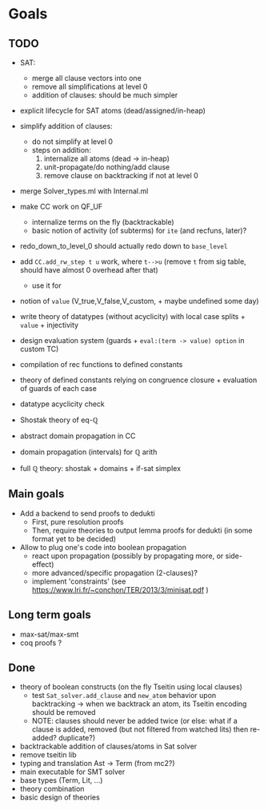 # Goals

## TODO

- SAT:
  * merge all clause vectors into one
  * remove all simplifications at level 0
  * addition of clauses: should be much simpler

- explicit lifecycle for SAT atoms  (dead/assigned/in-heap)
- simplify addition of clauses:
  * do not simplify at level 0
  * steps on addition:
    1. internalize all atoms (dead -> in-heap)
    2. unit-propagate/do nothing/add clause
    3. remove clause on backtracking if not at level 0

- merge Solver_types.ml with Internal.ml
- make CC work on QF_UF
  * internalize terms on the fly (backtrackable)
  * basic notion of activity (of subterms) for `ite` (and recfuns, later)?

- redo_down_to_level_0 should actually redo down to `base_level`

- add `CC.add_rw_step t u` work, where `t-->u`
  (remove `t` from sig table, should have almost 0 overhead after that)
  * use it for 

- notion of `value` (V_true,V_false,V_custom, + maybe undefined some day)
- write theory of datatypes (without acyclicity) with local case splits + `value` + injectivity
- design evaluation system (guards + `eval:(term -> value) option` in custom TC)
- compilation of rec functions to defined constants
- theory of defined constants relying on congruence closure + evaluation
  of guards of each case

- datatype acyclicity check

- Shostak theory of eq-ℚ

- abstract domain propagation in CC
- domain propagation (intervals) for ℚ arith
- full ℚ theory: shostak + domains + if-sat simplex

## Main goals

- Add a backend to send proofs to dedukti
    * First, pure resolution proofs
    * Then, require theories to output lemma proofs for dedukti (in some format yet to be decided)
- Allow to plug one's code into boolean propagation
    * react upon propagation (possibly by propagating more, or side-effect)
    * more advanced/specific propagation (2-clauses)?
    * implement 'constraints' (see https://www.lri.fr/~conchon/TER/2013/3/minisat.pdf )

## Long term goals

- max-sat/max-smt
- coq proofs ?


## Done

- theory of boolean constructs (on the fly Tseitin using local clauses)
  * test `Sat_solver.add_clause` and `new_atom` behavior upon backtracking
    → when we backtrack an atom, its Tseitin encoding should be removed
  * NOTE: clauses should never be added twice
    (or else: what if a clause is added, removed (but not filtered from watched lits) then re-added? duplicate?)
- backtrackable addition of clauses/atoms in Sat solver
- remove tseitin lib
- typing and translation Ast -> Term (from mc2?)
- main executable for SMT solver
- base types (Term, Lit, …)
- theory combination
- basic design of theories
